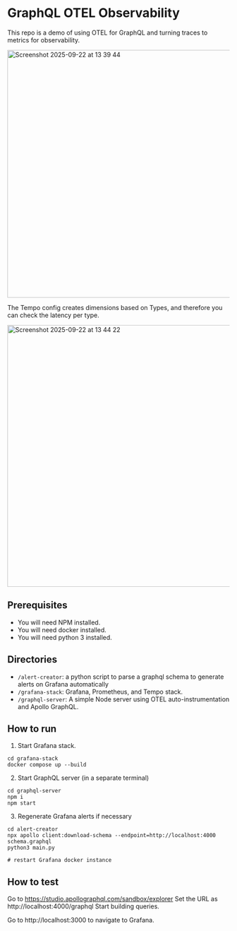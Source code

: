 # GraphQL OTEL Observability
This repo is a demo of using OTEL for GraphQL and turning traces to metrics for observability.

<img width="1073" height="561" alt="Screenshot 2025-09-22 at 13 39 44" src="https://github.com/user-attachments/assets/339a9ba6-8037-4fb8-9ea2-a025f7845618" />

The Tempo config creates dimensions based on Types, and therefore you can check the latency per type. 

<img width="1221" height="593" alt="Screenshot 2025-09-22 at 13 44 22" src="https://github.com/user-attachments/assets/2be2ef8c-6933-4bde-923e-658aa60dbb9f" />

## Prerequisites
- You will need NPM installed.
- You will need docker installed.
- You will need python 3 installed.

## Directories
- `/alert-creator`: a python script to parse a graphql schema to generate alerts on Grafana automatically
- `/grafana-stack`: Grafana, Prometheus, and Tempo stack.
- `/graphql-server`: A simple Node server using OTEL auto-instrumentation and Apollo GraphQL.

## How to run
1. Start Grafana stack.
```
cd grafana-stack
docker compose up --build
```

2. Start GraphQL server (in a separate terminal)
```
cd graphql-server
npm i
npm start
```

3. Regenerate Grafana alerts if necessary
```
cd alert-creator
npx apollo client:download-schema --endpoint=http://localhost:4000  schema.graphql
python3 main.py

# restart Grafana docker instance
```

## How to test
Go to https://studio.apollographql.com/sandbox/explorer
Set the URL as http://localhost:4000/graphql
Start building queries.

Go to http://localhost:3000 to navigate to Grafana.
